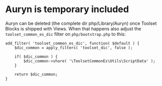 # Auryn is temporary included
Auryn can be deleted (the complete dir php/Library/Auryn) once Toolset Blocks is shipped with Views. When that happens also
adjust the `toolset_common_es_dic` filter on `php/bootstrap.php` to this:
```
add_filter( 'toolset_common_es_dic', function( $default ) {
	$dic_common = apply_filters( 'toolset_dic', false );
	
	if( $dic_common ) {
		$dic_common->share( '\ToolsetCommonEs\Utils\ScriptData' );
	}

	return $dic_common;
}
```
